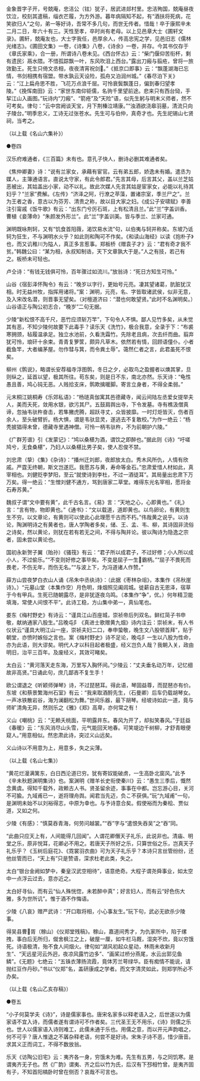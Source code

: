 <!-- { "loadSidebar": true } -->
金象晋字子开，号兢庵，忠洁公（铉）犹子，居武进郯村里。忠洁殉国，兢庵昼夜饮泣，校刻其遣稿，缁衣芒履，为方外游。暮年病隔知不起，有“酒扶将死病，花笑欲归人”之句，弟一等好诗，吾常不多几句，而世无传者。惜哉！卒于康熙辛未二月二日，年六十有三。天性至孝，卒时尚有老母。以上见邑章大士《圃轩文录》。圃轩，兢庵友也，大士字我任，邑厚余人，传高忠宪之学，见邑旧志《儒林光绪志》。《圃田文集》一卷，《诗集》八卷，《诗余》一卷，并存。今其书仅存于《章氏家乘》，合一册，所谓诗八卷未见。《西台怀古》云：“柴门偃仰苦衔杯，剩有遗民氵鬲水隈。不惜孤踪飘一叶，东风吹泪上西台。”露出刀瘢与翦疮，曾将一旅效勤王。死生只倚文丞相，夜夜清宵祝剑。”《抵京口即事》云：“飘蓬湖海已忘情，书剑相携有宿盟。带水孰云天设险，孤舟又泊润州城。”《春尽泊下关》云：“江上扁舟思不胜，飞花万点浪千层。可怜衰鬓飘蓬日，偏到春归望孝陵。”《挽恽南田》云：“家世东南仰钜儒，名驹千里望前途。悲来只有西台恸，手挈江山入画图。”玩诗内“刀瘢”、“箭疮”及“天险”语，似先生躬与明末义师者，然不可考矣。律句：“云中宫阙谈天宝，月下荆榛泣靖康。”“浊酒欲浇皋羽墓，清流只向子陵台。”明季忠义，工诗无过张苍水。先生可与伯仲，真奇才也。先生祀锡山七贤祠，当考之。

（以上载《名山六集补》）

●卷四

汉乐府难通者，《三百篇》未有也。意孔子快人，删诗必删其难通者矣。

《焦仲卿妻》诗：“说有兰家女，承藉有宦官。云有弟五郎，娇逸未有婚。遣丞为媒人，主簿通语言。直说太守家，有此令郎君。”先言其母，后言其父，盖以兰芝姑恶被出，其姑盖出小家，动不以礼。故此次媒人先言其姑是宦家女，必能以礼待其妇乎？“兰家”费解。《左传》“济泽之阿，行潦之苹藻，置诸宗室，季兰尸之”。兰为王者之香，意古以为芬芳、清贵之称，故以目大家之妇。《成公子安啸赋》李善注引甯戚《饭牛歌》有云：“出东门兮厉石斑，上有松清且兰。”此“兰”字盖训香。曹植《妾薄命》“朱颜发外形兰”。此“兰”字盖训美。皆与季兰、兰家可通。

渊明既咏荆轲，又有“饥食首阳薇，渴饮易水流”句，以伯夷与轲并称矣。东坡乃诋轲为狂生，不与渊明水火乎？如此则和陶可不作矣。《和读山海经》以读《抱朴子》也，而又讥稚川为隘人，真正多言惹事。郑板桥《赠袁子才》云：“君有奇才我不贫。”韩魏公曰：“某为相，永叔知制诰，天下文章孰大于是。”人之有技，若己有之。板桥未可轻也。

卢仝诗：“有钱无钱俱可怜，百年骤过如流川。”放翁诗：“死日方知生可怜。”

山谷《宿彭泽怀陶令》有云：“晚岁以字行，更始号元亮。凄其望诸葛，肮脏犹汉相。时无益州牧，指挥用诸将。”案：渊明，元亮，名、字皆取诸武侯，似非无意，及入宋改名潜，则晋事无望矣。（对檀道济曰：“潜也何敢望贤。”此时不名渊明矣。）山谷语正与陶公初志合，“晚岁”二句无据。

少陵“新松恨不高千尺，恶竹应须斩万竿”，下句令人不惧。鄙人见竹多矣，从未觉其有恶，不知少陵何故要下此毒手？读乐天《洗竹》，极合我意，全录于下：“布裘寒拥颈，毡履温承足。独立水池前，久看洗霜竹。先除老且病，次去纤而曲。翦弃犹可怜，琅矸十余束。青青复箩筐，颇异凡草木。依然若有情，回顾语僮仆。小者截鱼竿，大者编茅屋。勿作彗与箕，而令粪土辱”。蔼然仁者之言，此君虽死不恨矣。

柳州《鹘说》，略谓长安荐福寺浮图鹘，冬日之夕，必取鸟之盈握者以燠其掌，旦则纵之，延首以望，极其所往。苟东矣，则是日不东，南北亦然。乐天诗：“龟性愚且善，鸠心钝无恶。人贱拾支床，鹘欺擒暖脚。寄言立身者，不得全柔弱。”

元末桐江姚桐寿《乐郊私语》：“杨琏真伽寓其邑德藏寺，闻云间陆左丞爱女提举夫人，美而夭死，敛用水银，欲污其尸。五鼓肩舆出寺，下令发墓。寺有樵汲僧真谛，忽抽韦驮杵奋击，若隼撇虎腾，超跃寻丈，众皆披靡。一时灯炬皆灭，伤者百余人，至头破臂折。杨大惧，谓是韦驮显灵，遂逃去不复敢校。”为作一绝云：“杨秃披猖得未曾，德藏寺里遇神僧。可怜一柄韦驮杵，不为前朝护六陵。”

《广群芳谱》引《发蒙记》：“鸠以桑椹为酒，谓饮之即醉也。”据此则《诗》“吁嗟鸠兮，无食桑椹”，乃妇人以桑椹比男子矣，使人忍俊不禁。

刘忠肃（挚）《集》《杂诗》：“播州迁刘郎，夜郎放太白。秀木风所仇，人情有欣戚。严霆无终朝，斯文岂遂厄。我愿苏与黄，寿命等金石。”忠肃爱惜人材如此，真宰相也。刘健贬李梦阳，至云“就使诗到李杜，不过一酒徒耳”。其局量出忠肃下万万矣。得一绝云：“生憎刘健不通方，骂到唐家二草堂。难得东光名宰相，愿将金石寿苏黄。”

魏叔子谓“文中要有黄”，此千古名言。《易》言：“天地之心，心即黄也。”《礼》言：“言有物，物即黄也。”《通书》：“文以载道，道即黄也。以鸟卵论，有黄则生生不穷。以文章论，有黄则可以使此心此理愿千古而不朽。”伟哉黄之说乎。以诗论，陶渊明诗之有黄者也，唐人学陶者多矣，储、王、孟、韦、柳，其诗固非流俗之诗矣，然以黄论，则犹在若有若无之间，不得与陶并论。彼以陶诗为隐逸之宗者，固未尝以黄论也。

国初永新贺子翼（贻孙）《骚筏》有云：“君子所以成君子，不过好修；小人所以成小人，不过偷乐。”“不变则好修之事毕矣。不变是屈子一生霸柄。”“屈子不畏死而畏老，不伤无年，而伤无名。”“与波上下，为冯道诸人作赞。”

薛方山尝夜梦白衣山人诵《吊朱中丞纨诗》：（此据《枣林杂俎》，本集作《吊秋崖诗》。）“元墓山堂（本集作空）月色明，烽烟照见阖闾城。徙薪自古无恩泽，宿草于今有甲兵。生死已随朝露尽，是非犹逐夜乌鸣。（本集作“争”，优。）何年精卫能填海，常使人间恨不平”。此诗工稳，方山集中弟一，真仙笔也。

娄东《梅村野史》有诗云：“谨具江山百座城，崇祯帝后列双名。鲜红简子书申敬，献纳通家八股生。”吕晚屯阝《真进士歌赠黄九烟》诗内注云：崇祯末，有人书仪状云“谨具大明江山一座，崇祯夫妇二口，奉申蛰敬，晚生文八股顿首拜”，贴于朝堂，亦愤时嫉俗之言也。案《梅村野史》诗不足论，晚屯阝一生以八股为性命，亦为此语，则大谬矣。明代人才以科目起者极盛，经义岂负人哉？我朝入关，政由明旧，治平三百年。及废经义，其效可睹矣。

太白云：“黄河落天走东海，万里写入胸怀间。”少陵云：“丈夫垂名动万年，记忆细故非高贤。”日诵此句，庶几鄙吝不复生手！

欧公谓退之《听颖师弹琴》诗，不过琵琶耳。得此语，琴固益尊，而琵琶亦有价。东坡《和蔡景繁海州石室》有云：“我来取酒酹先生，（石曼卿）后车仍载胡琴女。一声冰铁散岩谷，海为澜翻松为舞。”世间乐器，最下胡琴。经坡诗如此一道，竟与师旷清角无异，然则乐之《雅》《郑》高卑，亦何常之有！

义山《嘲桃》云：“无赖夭桃面，平明露井东。春风为开了，却拟笑春风。”于廷益《春暖》云：“东风消尽山头雪，元气能回天地春。可笑堤边千树柳，才舒青眼便窥人。”用意相似。然忠肃此诗，突过义山远矣。

义山诗以不用意为上，用意多，失之尖薄。

（以上载《名山七集》）

“黄花烂漫满篱东，白日西沦道已穷。犹有寄奴能破虏，一生高卧北窗风。”此予《辛未秋题渊明集诗》也。案渊明《赠羊长史衔使秦川》云：“愚生三季后，慨然念黄虞。得知千载外，政赖古人书。贤圣留余迹，事事在中都。岂忘游心目，关河不可腧。九域甫已一，逝将理舟舆。闻君当先迈，负こ不获俱。”玩“九域甫”一句，是渊明未始不以刘裕得志，中原为幸也。与予诗意合矣。假使裕而为秦桧、贾似道，又如之何。

少陵《有感》：“慎莫吞青海，何劳问越裳。”“吞”字与“遣恨失吞吴”之“吞”同。

“此曲只应天上有，人间能得几回闻”。人谓花卿僭天子礼乐，此说非也。清庙、明堂之乐，原非悦耳，花卿必不用之。若唐天子所好之乐，只算世俗之乐，岂真天子礼乐乎？《玉树后庭花》、《霓裳羽衣曲》可为天子礼乐乎？本诗只言丝管纷纷，还他丝管而已，“天上有”只是赞语，深求杜老此类，失之。

太白“银台金阙如梦中，秦皇汉武空相待”，语意绝奇。大程子谓尧舜事业，如太空中一点浮云过去，意亦近之。

太白好寻仙，而有云“仙人殊恍惚，未若醉中真”；好言妇人，而有云“好色伤大雅，多为世所讥”。惟于酒不作悔语。

少陵《八哀》赠严武诗：“开口取将相，小心事友生。”玩下句，武必无欲杀少陵事。

得吴县曹胥（稼山）《仪郑堂残稿》。稼山，嘉道间秀才，为仇家所中，陷于缧拽，事白后无所归，僦舍枫江之上，破屋一厘，如牛栏马厩，湿突不炊，竟以穷饿死。诗语极清，殆不食人间烟火。律句如“湖风初起众星动，林雨未收新月生”、“天远星河云外迥，夜凉风露竹边多”、“画桨过桥分燕尾，水云出郭见鱼鳞”。《无题》七绝云：“五铢衣薄扬流霞，竟体芳兰萼绿华。臣有痴情不能说，请抛红豆作丹砂。”书以“仪郑”名，盖研康成之学者。而文字清灵如此，则郑学所必不办矣。

（以上载《名山乙亥存稿》）

●卷五

“小子何莫学夫《诗》”，诗是儒家事也。唐宋名家多以释老语入之，后世遂以为儒家语不宜入诗，而儒者遂有谓诗可不作者矣。三代圣王无不用乐，《诗》则儒之乐也。世人以儒家语入诗则难工，此儒未通于乐也。用儒之意，而以开元声韵唱之，何不可乎？唐人惟退之不羼杂释老语，何尝不是好诗。宋朱子诗不恶，惜少唐音。求其义正而词工，不得不数放翁。

乐天《访陶公旧宅》云：夷齐各一身，穷饿未为难。先生有五男，与之同饥寒。是谓夷齐无子也。然《广韵》谓夷、齐之后以竹为氏，后汉有下邳相竹曾。是夷齐固有子，不知首阳槁卧时曾在侧否？哀哉不可言也。

